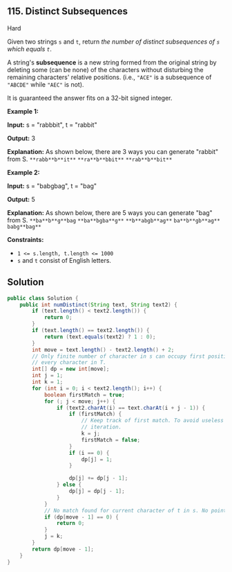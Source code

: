 ## 115\. Distinct Subsequences

Hard

Given two strings `s` and `t`, return _the number of distinct subsequences of `s` which equals `t`_.

A string's **subsequence** is a new string formed from the original string by deleting some (can be none) of the characters without disturbing the remaining characters' relative positions. (i.e., `"ACE"` is a subsequence of `"ABCDE"` while `"AEC"` is not).

It is guaranteed the answer fits on a 32-bit signed integer.

**Example 1:**

**Input:** s = "rabbbit", t = "rabbit"

**Output:** 3

**Explanation:** As shown below, there are 3 ways you can generate "rabbit" from S. `**rabb**b**it**` `**ra**b**bbit**` `**rab**b**bit**` 

**Example 2:**

**Input:** s = "babgbag", t = "bag"

**Output:** 5

**Explanation:** As shown below, there are 5 ways you can generate "bag" from S. `**ba**b**g**bag` `**ba**bgba**g**` `**b**abgb**ag**` `ba**b**gb**ag**` `babg**bag**`

**Constraints:**

*   `1 <= s.length, t.length <= 1000`
*   `s` and `t` consist of English letters.

## Solution

```java
public class Solution {
    public int numDistinct(String text, String text2) {
        if (text.length() < text2.length()) {
            return 0;
        }
        if (text.length() == text2.length()) {
            return (text.equals(text2) ? 1 : 0);
        }
        int move = text.length() - text2.length() + 2;
        // Only finite number of character in s can occupy first position in T. Same applies for
        // every character in T.
        int[] dp = new int[move];
        int j = 1;
        int k = 1;
        for (int i = 0; i < text2.length(); i++) {
            boolean firstMatch = true;
            for (; j < move; j++) {
                if (text2.charAt(i) == text.charAt(i + j - 1)) {
                    if (firstMatch) {
                        // Keep track of first match. To avoid useless comparisons on next
                        // iteration.
                        k = j;
                        firstMatch = false;
                    }
                    if (i == 0) {
                        dp[j] = 1;
                    }

                    dp[j] += dp[j - 1];
                } else {
                    dp[j] = dp[j - 1];
                }
            }
            // No match found for current character of t in s. No point in checking others.
            if (dp[move - 1] == 0) {
                return 0;
            }
            j = k;
        }
        return dp[move - 1];
    }
}
```